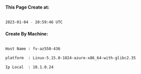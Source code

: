 
   
#### This Page Create at:

```bash

2023-01-04 - 20:59:46 UTC

```

#### Create By Machine:

```bash

Host Name : fv-az550-436

platform  : Linux-5.15.0-1024-azure-x86_64-with-glibc2.35

Ip Local  : 10.1.0.24

```

